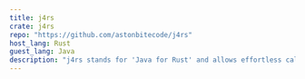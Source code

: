 ```yaml
---
title: j4rs
crate: j4rs
repo: "https://github.com/astonbitecode/j4rs"
host_lang: Rust
guest_lang: Java
description: "j4rs stands for 'Java for Rust' and allows effortless calls to Java code from Rust and vice-versa."
---
```

